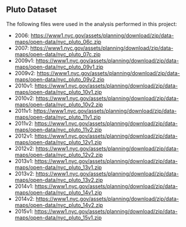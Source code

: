 ## Pluto Dataset
The following files were used in the analysis performed in this project:
* 2006: https://www1.nyc.gov/assets/planning/download/zip/data-maps/open-data/nyc_pluto_06c.zip
* 2007: https://www1.nyc.gov/assets/planning/download/zip/data-maps/open-data/nyc_pluto_07c.zip
* 2009v1: https://www1.nyc.gov/assets/planning/download/zip/data-maps/open-data/nyc_pluto_09v1.zip
* 2009v2: https://www1.nyc.gov/assets/planning/download/zip/data-maps/open-data/nyc_pluto_09v2.zip
* 2010v1: https://www1.nyc.gov/assets/planning/download/zip/data-maps/open-data/nyc_pluto_10v1.zip
* 2010v2: https://www1.nyc.gov/assets/planning/download/zip/data-maps/open-data/nyc_pluto_10v2.zip
* 2011v1: https://www1.nyc.gov/assets/planning/download/zip/data-maps/open-data/nyc_pluto_11v1.zip
* 2011v2: https://www1.nyc.gov/assets/planning/download/zip/data-maps/open-data/nyc_pluto_11v2.zip
* 2012v1: https://www1.nyc.gov/assets/planning/download/zip/data-maps/open-data/nyc_pluto_12v1.zip
* 2012v2: https://www1.nyc.gov/assets/planning/download/zip/data-maps/open-data/nyc_pluto_12v2.zip
* 2013v1: https://www1.nyc.gov/assets/planning/download/zip/data-maps/open-data/nyc_pluto_13v1.zip
* 2013v2: https://www1.nyc.gov/assets/planning/download/zip/data-maps/open-data/nyc_pluto_13v2.zip
* 2014v1: https://www1.nyc.gov/assets/planning/download/zip/data-maps/open-data/nyc_pluto_14v1.zip
* 2014v2: https://www1.nyc.gov/assets/planning/download/zip/data-maps/open-data/nyc_pluto_14v2.zip
* 2015v1: https://www1.nyc.gov/assets/planning/download/zip/data-maps/open-data/nyc_pluto_15v1.zip
